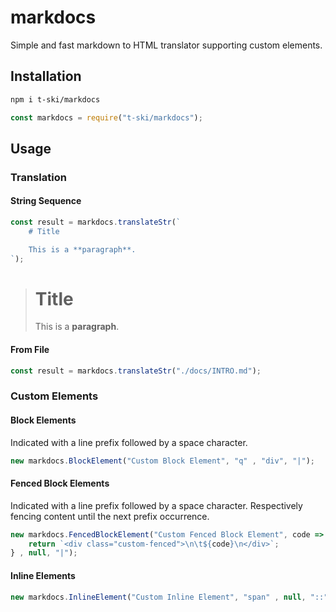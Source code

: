 # markdocs

Simple and fast markdown to HTML translator supporting custom elements.

## Installation

``` bash
npm i t-ski/markdocs
```

``` js
const markdocs = require("t-ski/markdocs");
```

## Usage

### Translation

#### String Sequence

``` js
const result = markdocs.translateStr(`
    # Title

    This is a **paragraph**.
`);
```

> <h1>Title</h1>
> <p>
>     This is a <b>paragraph</b>.
> </p>

#### From File

``` js
const result = markdocs.translateStr("./docs/INTRO.md");
```

### Custom Elements

#### Block Elements

Indicated with a line prefix followed by a space character.

``` js
new markdocs.BlockElement("Custom Block Element", "q" , "div", "|");
```

#### Fenced Block Elements

Indicated with a line prefix followed by a space character. Respectively fencing content until the next prefix occurrence.

``` js
new markdocs.FencedBlockElement("Custom Fenced Block Element", code => {
    return `<div class="custom-fenced">\n\t${code}\n</div>`;
} , null, "|");
```

#### Inline Elements

``` js
new markdocs.InlineElement("Custom Inline Element", "span" , null, "::");
```